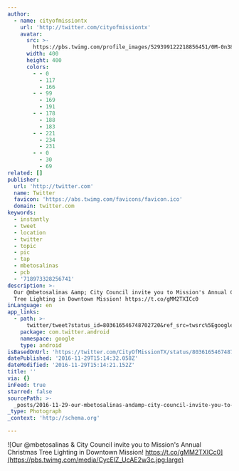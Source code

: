```yaml
---
author:
  - name: cityofmissiontx
    url: 'http://twitter.com/cityofmissiontx'
    avatar:
      src: >-
        https://pbs.twimg.com/profile_images/529399122218856451/0M-0n384_400x400.jpeg
      width: 400
      height: 400
      colors:
        - - 0
          - 117
          - 166
        - - 99
          - 169
          - 191
        - - 178
          - 188
          - 183
        - - 221
          - 234
          - 231
        - - 0
          - 30
          - 69
related: []
publisher:
  url: 'http://twitter.com'
  name: Twitter
  favicon: 'https://abs.twimg.com/favicons/favicon.ico'
  domain: twitter.com
keywords:
  - instantly
  - tweet
  - location
  - twitter
  - topic
  - pic
  - tap
  - mbetosalinas
  - pcb
  - '718973328256741'
description: >-
  Our @mbetosalinas &amp; City Council invite you to Mission's Annual Christmas
  Tree Lighting in Downtown Mission! https://t.co/gMM2TXICc0
inLanguage: en
app_links:
  - path: >-
      twitter/tweet?status_id=803616546748702720&ref_src=twsrc%5Egoogle%7Ctwcamp%5Eandroidseo%7Ctwgr%5Estatus%7Ctwterm%5E803616546748702720
    package: com.twitter.android
    namespace: google
    type: android
isBasedOnUrl: 'https://twitter.com/CityOfMissionTX/status/803616546748702720'
datePublished: '2016-11-29T15:14:32.058Z'
dateModified: '2016-11-29T15:14:21.152Z'
title: ''
via: {}
inFeed: true
starred: false
sourcePath: >-
  _posts/2016-11-29-our-mbetosalinas-andamp-city-council-invite-you-to-missions.md
_type: Photograph
_context: 'http://schema.org'

---
```

![Our @mbetosalinas &amp; City Council invite you to Mission's Annual Christmas Tree Lighting in Downtown Mission! https://t.co/gMM2TXICc0](https://pbs.twimg.com/media/CycElZ_UcAE2w3c.jpg:large)